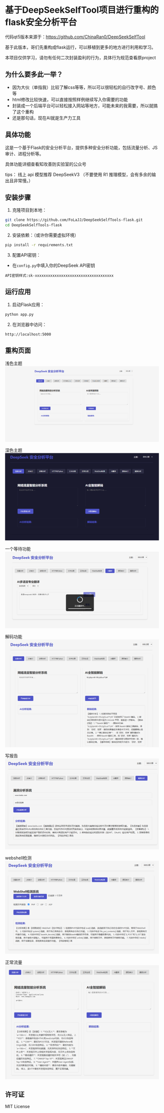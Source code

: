 # 基于DeepSeekSelfTool项目进行重构的flask安全分析平台

代码qt5版本来源于：https://github.com/ChinaRan0/DeepSeekSelfTool

基于此版本，哥们先重构成flask运行，可以移植到更多的地方进行利用和学习。

本项目仅供学习，请勿有任何二次封装盈利的行为，具体行为规范查看原project

## 为什么要多此一举？
- 因为大伙（单指我）比较了解css等等，所以可以很轻松的自行改字号、颜色等
- html修改比较快速，可以直接按照样例继续写入你需要的功能
- 封装成一个后端平台可以轻松接入网站等地方，可能未来的我需要，所以就搞了这个重构
- 还是那句话，现在AI就是生产力工具


## 具体功能
这是一个基于Flask的安全分析平台，提供多种安全分析功能，包括流量分析、JS审计、进程分析等。

具体功能详细查看知攻善防实验室的公众号

tips：
线上 api 模型推荐 DeepSeekV3 （不要使用 R1 推理模型，会有多余的输出且非常慢。）
## 安装步骤

1. 克隆项目到本地：
```bash
git clone https://github.com/FoLaJJ/DeepSeekSelfTools-flask.git
cd DeepSeekSelfTools-flask
```


2. 安装依赖：（或许你需要虚拟环境）
```bash
pip install -r requirements.txt
```

3. 配置API密钥：
- 在`config.py`中填入你的DeepSeek API密钥
```text
API密钥样式:sk-xxxxxxxxxxxxxxxxxxxxxxxxxxxxxxxxxxxx
```

## 运行应用

1. 启动Flask应用：
```bash
python app.py
```

2. 在浏览器中访问：
```
http://localhost:5000
```

## 重构页面
浅色主题
![](MD-PNG/浅色主题.png)

深色主题
![](MD-PNG/深色主题.png)

一个等待功能
![](MD-PNG/等待环节.png)

解码功能
![](MD-PNG/解码功能.png)

写报告
![](MD-PNG/写报告.png)

webshell检测
![](MD-PNG/webshell.png)

正常流量
![](MD-PNG/正常流量.png)

## 许可证

MIT License